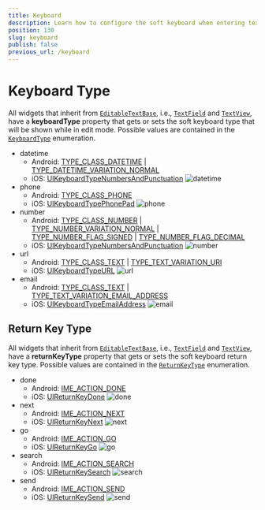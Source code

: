 ```yaml
---
title: Keyboard
description: Learn how to configure the soft keyboard when entering text in a TextField or TextView.
position: 130
slug: keyboard
publish: false
previous_url: /keyboard
---
```


# Keyboard Type

All widgets that inherit from [`EditableTextBase`](/api-reference/classes/_ui_editor_text_base_.editabletextbase), i.e., [`TextField`](/api-reference/classes/_ui_text_field_.textfield.html) and [`TextView`](/api-reference/classes/_ui_text_view_.textview.html), have a **keyboardType** property that gets or sets the soft keyboard type that will be shown while in edit mode. Possible values are contained in the [`KeyboardType`](/api-reference/modules/_ui_enums_.keyboardtype.html) enumeration.

* datetime
  + Android: [TYPE_CLASS_DATETIME](http://developer.android.com/reference/android/text/InputType.html#TYPE_CLASS_DATETIME) | [TYPE_DATETIME_VARIATION_NORMAL](http://developer.android.com/reference/android/text/InputType.html#TYPE_DATETIME_VARIATION_NORMAL)
  + iOS:  [UIKeyboardTypeNumbersAndPunctuation](https://developer.apple.com/library/ios/documentation/UIKit/Reference/UITextInputTraits_Protocol/index.html#//apple_ref/c/tdef/UIKeyboardType)
    ![datetime](./img/modules/keyboard/datetime.png "datetime")
* phone
  + Android: [TYPE_CLASS_PHONE](http://developer.android.com/reference/android/text/InputType.html#TYPE_CLASS_PHONE)
  + iOS:  [UIKeyboardTypePhonePad](https://developer.apple.com/library/ios/documentation/UIKit/Reference/UITextInputTraits_Protocol/index.html#//apple_ref/c/tdef/UIKeyboardType)
    ![phone](./img/modules/keyboard/phone.png "phone")
* number
  + Android: [TYPE_CLASS_NUMBER](http://developer.android.com/reference/android/text/InputType.html#TYPE_CLASS_NUMBER) | [TYPE_NUMBER_VARIATION_NORMAL](http://developer.android.com/intl/es/reference/android/text/InputType.html#TYPE_NUMBER_VARIATION_NORMAL) | [TYPE_NUMBER_FLAG_SIGNED](http://developer.android.com/reference/android/text/InputType.html#TYPE_NUMBER_FLAG_SIGNED) | [TYPE_NUMBER_FLAG_DECIMAL](http://developer.android.com/reference/android/text/InputType.html#TYPE_NUMBER_FLAG_DECIMAL)
  + iOS:  [UIKeyboardTypeNumbersAndPunctuation](https://developer.apple.com/library/ios/documentation/UIKit/Reference/UITextInputTraits_Protocol/index.html#//apple_ref/c/tdef/UIKeyboardType)
    ![number](./img/modules/keyboard/number.png "number")
* url
  + Android: [TYPE_CLASS_TEXT](http://developer.android.com/reference/android/text/InputType.html#TYPE_CLASS_TEXT) | [TYPE_TEXT_VARIATION_URI](http://developer.android.com/reference/android/text/InputType.html#TYPE_TEXT_VARIATION_URI)
  + iOS:  [UIKeyboardTypeURL](https://developer.apple.com/library/ios/documentation/UIKit/Reference/UITextInputTraits_Protocol/index.html#//apple_ref/c/tdef/UIKeyboardType)
     ![url](./img/modules/keyboard/url.png "url")
* email
  + Android: [TYPE_CLASS_TEXT](http://developer.android.com/reference/android/text/InputType.html#TYPE_CLASS_TEXT) | [TYPE_TEXT_VARIATION_EMAIL_ADDRESS](http://developer.android.com/reference/android/text/InputType.html#TYPE_TEXT_VARIATION_EMAIL_ADDRESS)
  + iOS:  [UIKeyboardTypeEmailAddress](https://developer.apple.com/library/ios/documentation/UIKit/Reference/UITextInputTraits_Protocol/index.html#//apple_ref/c/tdef/UIKeyboardType)
    ![email](./img/modules/keyboard/email.png "email")

## Return Key Type

All widgets that inherit from [`EditableTextBase`](/api-reference/classes/_ui_editor_text_base_.editabletextbase), i.e., [`TextField`](/api-reference/classes/_ui_text_field_.textfield.html) and [`TextView`](/api-reference/classes/_ui_text_view_.textview.html), have a **returnKeyType** property that gets or sets the soft keyboard return key type. Possible values are contained in the [`ReturnKeyType`](/api-reference/modules/_ui_enums_.returnkeytype.html) enumeration.

* done
  + Android: [IME_ACTION_DONE](http://developer.android.com/reference/android/view/inputmethod/EditorInfo.html#IME_ACTION_DONE)
  + iOS: [UIReturnKeyDone](https://developer.apple.com/library/ios/documentation/UIKit/Reference/UITextInputTraits_Protocol/index.html#//apple_ref/c/tdef/UIReturnKeyType)
    ![done](./img/modules/keyboard/done.png "done")
* next
  + Android: [IME_ACTION_NEXT](http://developer.android.com/reference/android/view/inputmethod/EditorInfo.html#IME_ACTION_NEXT)
  + iOS: [UIReturnKeyNext](https://developer.apple.com/library/ios/documentation/UIKit/Reference/UITextInputTraits_Protocol/index.html#//apple_ref/c/tdef/UIReturnKeyType)
    ![next](./img/modules/keyboard/next.png "next")
* go
  + Android: [IME_ACTION_GO](http://developer.android.com/reference/android/view/inputmethod/EditorInfo.html#IME_ACTION_GO)
  + iOS: [UIReturnKeyGo](https://developer.apple.com/library/ios/documentation/UIKit/Reference/UITextInputTraits_Protocol/index.html#//apple_ref/c/tdef/UIReturnKeyType)
    ![go](./img/modules/keyboard/go.png "go")
* search
  + Android: [IME_ACTION_SEARCH](http://developer.android.com/reference/android/view/inputmethod/EditorInfo.html#IME_ACTION_SEARCH)
  + iOS: [UIReturnKeySearch](https://developer.apple.com/library/ios/documentation/UIKit/Reference/UITextInputTraits_Protocol/index.html#//apple_ref/c/tdef/UIReturnKeyType)
    ![search](./img/modules/keyboard/search.png "search")
* send
  + Android: [IME_ACTION_SEND](http://developer.android.com/reference/android/view/inputmethod/EditorInfo.html#IME_ACTION_SEND)
  + iOS: [UIReturnKeySend](https://developer.apple.com/library/ios/documentation/UIKit/Reference/UITextInputTraits_Protocol/index.html#//apple_ref/c/tdef/UIReturnKeyType)
    ![send](./img/modules/keyboard/send.png "send")
